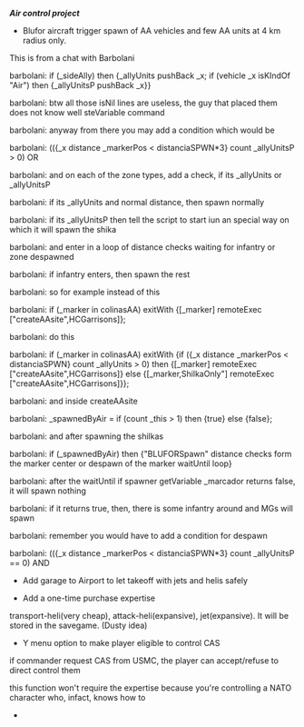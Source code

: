 ***Air control project***

- Blufor aircraft trigger spawn of AA vehicles and few AA units at 4 km radius only.


This is from a chat with Barbolani

barbolani: if (_sideAlly) then {_allyUnits pushBack _x; if (vehicle _x isKIndOf "Air") then {_allyUnitsP pushBack _x}}

barbolani: btw all those isNil lines are useless, the guy that placed them does not know well steVariable command

barbolani: anyway from there you may add a condition which would be

barbolani: (({_x distance _markerPos < distanciaSPWN*3} count _allyUnitsP > 0) OR

barbolani: and on each of the zone types, add a check, if its _allyUnits or _allyUnitsP

barbolani: if its _allyUnits and normal distance, then spawn normally

barbolani: if its _allyUnitsP then tell the script to start iun an special way on which it will spawn the shika

barbolani: and enter in a loop of distance checks waiting for infantry or zone despawned

barbolani: if infantry enters, then spawn the rest

barbolani: so for example instead of this

barbolani: if (_marker in colinasAA) exitWith {[_marker] remoteExec ["createAAsite",HCGarrisons]};

barbolani: do this

barbolani: if (_marker in colinasAA) exitWith {if ({_x distance _markerPos < distanciaSPWN} count _allyUnits > 0) then {[_marker] remoteExec ["createAAsite",HCGarrisons]} else {[_marker,ShilkaOnly"] remoteExec ["createAAsite",HCGarrisons]}};

barbolani: and inside createAAsite

barbolani: _spawnedByAir = if (count _this > 1) then {true} else {false};

barbolani: and after spawning the shilkas

barbolani: if (_spawnedByAir) then {"BLUFORSpawn" distance checks form the marker center or despawn of the marker waitUntil loop}

barbolani: after the waitUntil if spawner getVariable _marcador returns false, it will spawn nothing

barbolani: if it returns true, then, there is some infantry around and MGs will spawn

barbolani: remember you would have to add a condition for despawn

barbolani: (({_x distance _markerPos < distanciaSPWN*3} count _allyUnitsP == 0) AND
- Add garage to Airport to let takeoff with jets and helis safely

- Add a one-time purchase expertise 


transport-heli(very cheap), attack-heli(expansive), jet(expansive). 
It will be stored in the savegame. (Dusty idea)

- Y menu option to make player eligible to control CAS 


if commander request CAS from USMC, the player can accept/refuse to direct control them

this function won't require the expertise because you're controlling a NATO character who, infact, knows how to 

- 
